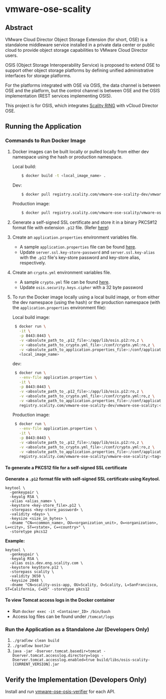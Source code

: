 # vmware-ose-scality
## Abstract

VMware Cloud Director Object Storage Extension (for short, OSE) is a standalone middleware service installed in a private data center or public cloud to provide object storage capabilities to VMware Cloud Director users.

OSIS (Object Storage Interoperability Service) is proposed to extend OSE to support other object storage platforms by defining unified administrative interfaces for storage platforms.

For the platforms integrated with OSE via OSIS, the data channel is between OSE and the platform, but the control channel is between OSE and the OSIS implementation (REST services implementing OSIS).

This project is for OSIS, which integrates [Scality RING](https://www.scality.com/products/ring/) with vCloud Director OSE. 

## Running the Application

### Commands to Run Docker Image
1. Docker images can be built locally or pulled locally from either dev namespace using the hash or production namespace.

    Local build:
    ```sh
        $ docker build -t <local_image_name> .
    ```
    Dev:
    ```sh
        $ docker pull registry.scality.com/vmware-ose-scality-dev/vmware-ose-scality:<short SHA-1 commit hash>
    ```
    Production image:
    ```sh
        $ docker pull registry.scality.com/vmware-ose-scality/vmware-ose-scality:<tag>
    ```
1. Generate a self-signed SSL certificate and store it in a binary PKCS#12 format file with extension `.p12` file. (Refer [here](#To-generate-PKCS12-file-for-self-signed-SSL-certificate))

1. Create an `application.properties` environment variables file.
    - A sample `application.properties` file can be found [here](src/main/resources/application.properties).
    - Update `server.ssl.key-store-password` and `server.ssl.key-alias` with the `.p12` file's key-store password and key-store alias, respectively. 

1. Create an `crypto.yml` environment variables file.
   - A sample `crypto.yml` file can be found [here](src/main/resources/crypto.yml).
   - Update `osis.security.keys.cipher` with a 32 byte password

1. To run the Docker image locally using a local build image, or from either the dev namespace (using the hash) or the production namespace (with the `application.properties` environment file):

   Local build image:
    ```sh
     $ docker run \
       -it \
       -p 8443:8443 \
       -v <absolute_path_to_.p12_file>:/app/lib/osis.p12:ro,z \
       -v <absolute_path_to_crypto.yml_file>:/conf/crypto.yml:ro,z \
       -v <absolute_path_to_application.properties_file>:/conf/application.properties:ro,z \
       <local_image_name>
    ```
   dev:
    ```sh
     $ docker run \
       --env-file application.properties \
       -it \
       -p 8443:8443 \
       -v <absolute_path_to_.p12_file>:/app/lib/osis.p12:ro,z \
       -v <absolute_path_to_crypto.yml_file>:/conf/crypto.yml:ro,z \
       -v <absolute_path_to_application.properties_file>:/conf/application.properties:ro,z \
       registry.scality.com/vmware-ose-scality-dev/vmware-ose-scality:<short SHA-1 commit hash>
    ```
   Production image:
    ```sh
     $ docker run \
       --env-file application.properties \
       -it \
       -p 8443:8443 \
       -v <absolute_path_to_.p12_file>:/app/lib/osis.p12:ro,z \
       -v <absolute_path_to_crypto.yml_file>:/conf/crypto.yml:ro,z \
       -v <absolute_path_to_application.properties_file>:/conf/application.properties:ro,z \
       registry.scality.com/vmware-ose-scality/vmware-ose-scality:<tag>
    ```


#### To generate a PKCS12 file for a self-signed SSL certificate
**Generate a `.p12` format file with self-signed SSL certificate using Keytool.**
```shell
keytool \
  -genkeypair \
  -keyalg RSA \
  -alias <alias_name> \
  -keystore <key-store_file>.p12 \
  -storepass <key-store_password> \
  -validity <days> \
  -keysize <size_in_bytes> \
  -dname "CN=<common_name>, OU=<organization_unit>, O=<organization>, L=<city>, ST=<state>, C=<country>" \
  -storetype pkcs12
```
**Example:**
```shell
keytool \
  -genkeypair \
  -keyalg RSA \
  -alias osis.dev.eng.scality.com \
  -keystore keyStore.p12 \
  -storepass scality \
  -validity 3650 \
  -keysize 2048 \
  -dname "CN=scality-osis-app, OU=Scality, O=Scality, L=SanFrancisco, ST=California, C=US" -storetype pkcs12
```

#### To view Tomcat access logs in the Docker container
* Run `docker exec -it <Container_ID> /bin/bash`
* Access log files can be found under `/tomcat/logs` 

### Run the Application as a Standalone Jar (Developers Only) 
1. `./gradlew clean build`
2. `./gradlew bootJar`
3. `java -jar -Dserver.tomcat.basedir=tomcat -Dserver.tomcat.accesslog.directory=logs -Dserver.tomcat.accesslog.enabled=true build/libs/osis-scality-[CURRENT_VERSION].jar`


## Verify the Implementation (Developers Only)

Install and run [vmware-ose-osis-verifier](https://github.com/vmware-samples/object-storage-extension-samples/tree/master/vmware-ose-osis-verifier) for each API.
